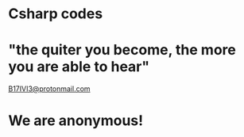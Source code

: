 # Csharp codes

# "the quiter you become, the more you are able to hear"
B17IVI3@protonmail.com
# We are anonymous!
